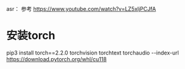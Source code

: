 asr：
参考 https://www.youtube.com/watch?v=LZ5xljPCJfA

# 安装torch

pip3 install torch==2.2.0 torchvision torchtext torchaudio --index-url https://download.pytorch.org/whl/cu118


